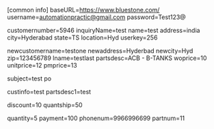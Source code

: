[common info]
baseURL=https://www.bluestone.com/
username=automationpractic@gmail.com
password=Test123@

































customernumber=5946
inquiryName=test
name=test
address=india
city=Hyderabad
state=TS
location=Hyd
userkey=256

newcustomername=testone
newaddress=Hyderbad
newcity=Hyd
zip=123456789
lname=testlast
partsdesc=ACB - B-TANKS
woprice=10
unitprice=12
pmprice=13

subject=test po

custinfo=test
partsdesc1=test

discount=10
quantship=50

quantity=5
payment=100
phonenum=9966996699
partnum=11
